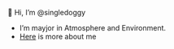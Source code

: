 👋 Hi, I’m @singledoggy

-  I’m mayjor in Atmosphere and Environment.
- [Here](https://samhan.fun/) is more about me 
